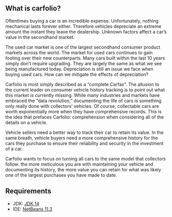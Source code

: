 ## What is carfolio?
Oftentimes buying a car is an incredible expense. Unfortunately, nothing mechanical lasts forever either. Therefore vehicles depreciate an extreme amount the instant they leave the dealership. Unknown factors affect a car’s value in the secondhand market.

The used car market is one of the largest secondhand consumer product markets across the world. The market for used cars continues to gain footing over their new counterparts. Many cars built within the last 10 years simply don’t require upgrading. They are largely the same as what we see being manufactured today. Depreciation is still an issue we face when buying used cars. How can we mitigate the effects of depreciation?

Carfolio is most simply described as a “complete Carfax”. The allusion to the current leader on consumer vehicle history tracking is to point out what this market is currently missing. While many industries and markets have embraced the “data revolution,” documenting the life of cars is something only really done with collectors’ vehicles. Of course, collectable cars are worth exponentially more when they have comprehensive records. This is the idea that prefaces Carfolio: comprehension when considering all of the details on a vehicle.

Vehicle sellers need a better way to track their car to retain its value. In the same breath, vehicle buyers need a more comprehensive history for the cars they purchase to ensure their reliability and security in the investment of a car. 

Carfolio wants to focus on turning all cars to the same model that collectors follow: the more meticulous you are with maintaining your vehicle and documenting its history, the more value you can retain for what was likely one of the largest purchases you have made to date.   

## Requirements
* JDK: [JDK 14](https://www.oracle.com/java/technologies/javase-jdk14-downloads.html)
* IDE: [NetBeans 11.3](https://netbeans.apache.org/download/nb113/nb113.html)
